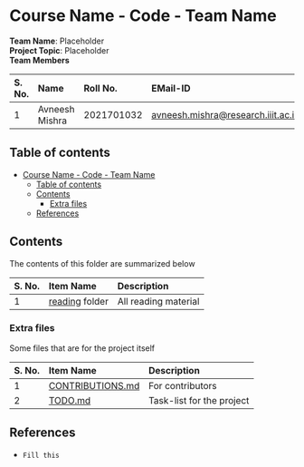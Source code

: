 # Course Name - Code - Team Name

**Team Name**: Placeholder <br>
**Project Topic**: Placeholder <br>
**Team Members**

| S. No. | Name | Roll No. | EMail-ID |
| :---- | :---- | :------- | :------- |
| 1 | Avneesh Mishra | 2021701032 | avneesh.mishra@research.iiit.ac.in |

## Table of contents

- [Course Name - Code - Team Name](#course-name---code---team-name)
    - [Table of contents](#table-of-contents)
    - [Contents](#contents)
        - [Extra files](#extra-files)
    - [References](#references)

## Contents

The contents of this folder are summarized below

| S. No. | Item Name | Description |
| :----- | :-------- | :---------- |
| 1 | [reading](./reading/README.md) folder | All reading material |

### Extra files

Some files that are for the project itself

| S. No. | Item Name | Description |
| :----- | :-------- | :---------- |
| 1 | [CONTRIBUTIONS.md](./CONTRIBUTIONS.md) | For contributors |
| 2 | [TODO.md](./TODO.md) | Task-list for the project |

## References

- `Fill this`

